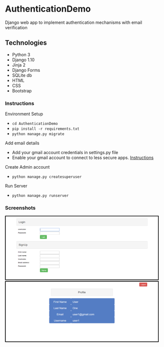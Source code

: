 # AuthenticationDemo
Django web app to implement authentication mechanisms with email verification

## Technologies
* Python 3
* Django 1.10
* Jinja 2
* Django Forms
* SQLite db
* HTML
* CSS
* Bootstrap

### Instructions
Environment Setup
* `cd AuthenticationDemo`
* `pip install -r requirements.txt`
* `python manage.py migrate`

Add email details
* Add your gmail account credentials in settings.py file
* Enable your gmail account to connect to less secure apps. <a href="https://support.google.com/accounts/answer/6010255?hl=en">Instructions</a>

Create Admin account
* `python manage.py createsuperuser`

Run Server
* `python manage.py runserver`

### Screenshots
<img style="border:2px solid black;" src="https://github.com/vaibhavkollipara/AuthenticationDemo/blob/master/screens/login.PNG?raw=true"/><br/>
<img style="border:2px solid black;" src="https://github.com/vaibhavkollipara/AuthenticationDemo/blob/master/screens/profile.PNG?raw=true"/><br/>

